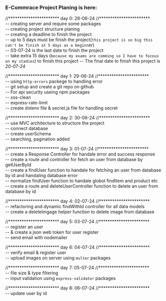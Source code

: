 ### E-Commrace Project Planing is here:

//***********************
    day 0: 28-06-24
//***********************</br>
    -- creating server and require some packages </br>
    -- creating project structure planing </br>
    -- creating a deadline to finish the project </br>
    -- up to 5 days must be finish the project(`this project is so big this can't be finish at 5 days as a beginn`er) </br>
    -- 03-07-24 is the last date to finish the project </br>
    -- take extra 15 days (`because my exams are comming so I have to focous on my stadies`) to finish this project 
    -- The final date to finish this project is *20-07-24*


//***********************
    day 1: 29-06-24
//***********************</br>
    -- using `http-errors` packege to handling error </br>
    -- git setup and create a git repo on github </br>
    -- For api security useing npm packages</br>
        -- xss-clean </br>
        -- express-rate-limit </br>
    -- create dotenv file & secret.js file for handling secret </br>
   

//***********************
    day 2: 30-06-24
//***********************</br>
    -- use MVC architecture to structure the project </br>
    -- connect database  </br>
    -- create userSchema  </br>
    -- searching, pagination added  </br>


//***********************
    day 3: 01-07-24
//***********************</br>
    -- create a Response Controller for handale error and success response</br>
    -- create a route and controller for fetch an user from database by        getUserById </br>
    -- create a findUser function to handale for fetching an user from database by id and handaling database error</br>
    -- normalize findUser function to handale globol findItem and product etc</br>
    -- create a route and deleteUserController function to delete an user from database by id</br>
    


//***********************
    day 4: 02-07-24
//***********************</br>
    -- refactoring and dynamic findWithId controller for all data models</br>
    -- create a deleteImgage helper function to delete image from database</br>



//***********************
    day 5: 03-07-24
//***********************</br>
    -- register an user </br>
    -- & create a json web token for user register</br>
    -- send email with nodemailer</br>


//***********************
    day 6: 04-07-24
//***********************</br>
    -- verify email & register user</br>
    -- upload images on server using `multer` packages</br>


//***********************
    day 7: 05-07-24
//***********************</br>
    -- file size & type filtering </br>
    -- input validation using `express-validator` packages</br>


//***********************
    day 8: 06-07-24
//***********************</br>
    -- update user by id